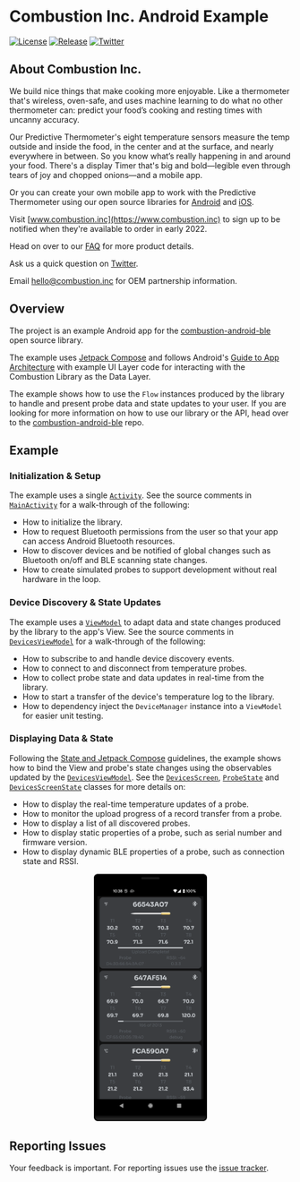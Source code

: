 # Combustion Inc. Android Example

[![License](https://img.shields.io/github/license/combustion-inc/combustion-android-ble?color=red)](LICENSE)
[![Release](https://img.shields.io/github/v/release/combustion-inc/combustion-android-ble?color=red&include_prereleases)](https://github.com/combustion-inc/combustion-android-example/releases)
[![Twitter](https://img.shields.io/badge/Twitter-@inccombustion-blue.svg?style=flat)](https://twitter.com/intent/tweet?screen_name=inccombustion)

## About Combustion Inc.

We build nice things that make cooking more enjoyable. Like a thermometer that's wireless, oven-safe, and uses machine learning to do what no other thermometer can: predict your food’s cooking and resting times with uncanny accuracy. 

Our Predictive Thermometer's eight temperature sensors measure the temp outside and inside the food, in the center and at the surface, and nearly everywhere in between. So you know what’s really happening in and around your food. There's a display Timer that's big and bold—legible even through tears of joy and chopped onions—and a mobile app. 

Or you can create your own mobile app to work with the Predictive Thermometer using our open source libraries for [Android](https://github.com/combustion-inc/combustion-android-ble) and [iOS](https://github.com/combustion-inc/combustion-ios-ble).

Visit [www.combustion.inc](https://www.combustion.inc) to sign up to be notified when they're available to order in early 2022.

Head on over to our [FAQ](https://combustion.inc/faq.html) for more product details.

Ask us a quick question on [Twitter](https://twitter.com/intent/tweet?screen_name=inccombustion).

Email [hello@combustion.inc](mailto:hello@combustion.inc) for OEM partnership information.

## Overview
The project is an example Android app for the [combustion-android-ble](https://github.com/combustion-inc/combustion-android-ble) open source library.

The example uses [Jetpack Compose](https://developer.android.com/jetpack/compose) and follows Android's [Guide to App Architecture](https://developer.android.com/jetpack/guide#ui-layer) with example UI Layer code for interacting with the Combustion Library as the Data Layer.  

The example shows how to use the `Flow` instances produced by the library to handle and present probe data and state updates to your user.  If you are looking for more information on how to use our library or the API, head over to the [combustion-android-ble](https://github.com/combustion-inc/combustion-android-ble) repo.

## Example

### Initialization & Setup
The example uses a single [`Activity`](https://developer.android.com/guide/components/activities/intro-activities).  See the source comments in [`MainActivity`](app/src/main/java/inc/combustion/example/MainActivity.kt) for a walk-through of the following:
* How to initialize the library.
* How to request Bluetooth permissions from the user so that your app can access Android Bluetooth resources.  
* How to discover devices and be notified of global changes such as Bluetooth on/off and BLE scanning state changes.
* How to create simulated probes to support development without real hardware in the loop.

### Device Discovery & State Updates
The example uses a [`ViewModel`](https://developer.android.com/topic/libraries/architecture/viewmodel) to adapt data and state changes produced by the library to the app's View.  See the source comments in [`DevicesViewModel`](app/src/main/java/inc/combustion/example/devices/DevicesViewModel.kt) for a walk-through of the following:
* How to subscribe to and handle device discovery events.
* How to connect to and disconnect from temperature probes.
* How to collect probe state and data updates in real-time from the library.
* How to start a transfer of the device's temperature log to the library.
* How to dependency inject the `DeviceManager` instance into a `ViewModel` for easier unit testing.

### Displaying Data & State 
Following the [State and Jetpack Compose](https://developer.android.com/jetpack/compose/state) guidelines, the example shows how to bind the View and probe's state changes using the observables updated by the [`DevicesViewModel`](app/src/main/java/inc/combustion/example/devices/DevicesViewModel.kt).  See the [`DevicesScreen`](app/src/main/java/inc/combustion/example/devices/DevicesScreen.kt), [`ProbeState`](app/src/main/java/inc/combustion/example/devices/ProbeState.kt) and [`DevicesScreenState`](app/src/main/java/inc/combustion/example/devices/DevicesScreenState.kt) classes for more details on:
* How to display the real-time temperature updates of a probe.
* How to monitor the upload progress of a record transfer from a probe.
* How to display a list of all discovered probes.
* How to display static properties of a probe, such as serial number and firmware version.
* How to display dynamic BLE properties of a probe, such as connection state and RSSI.

<p align="center">  
<img src="https://github.com/combustion-inc/combustion-android-example/blob/main/docs/screenshot.png" width=40% height=40%>
</p>

## Reporting Issues
Your feedback is important.  For reporting issues use the [issue tracker](https://github.com/combustion-inc/combustion-android-example/issues).  

